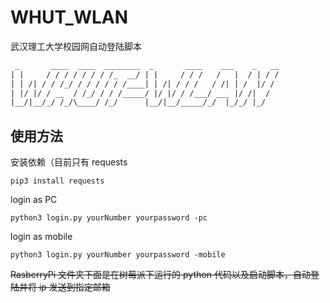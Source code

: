 # WHUT_WLAN

武汉理工大学校园网自动登陆脚本

```txt
 _       ____  ____  ________  _       ____    ___    _   __
| |     / / / / / / / /_  __/ | |     / / /   /   |  / | / /
| | /| / / /_/ / / / / / /____| | /| / / /   / /| | /  |/ /
| |/ |/ / __  / /_/ / / /_____/ |/ |/ / /___/ ___ |/ /|  /
|__/|__/_/ /_/\____/ /_/      |__/|__/_____/_/  |_/_/ |_/
```

## 使用方法

安装依赖（目前只有 requests

```shell
pip3 install requests
```

login as PC

```shell
python3 login.py yourNumber yourpassword -pc
```

login as mobile

```shell
python3 login.py yourNumber yourpassword -mobile
```

~~RasberryPi 文件夹下面是在树莓派下运行的 python 代码以及启动脚本，自动登陆并将 ip 发送到指定邮箱~~
